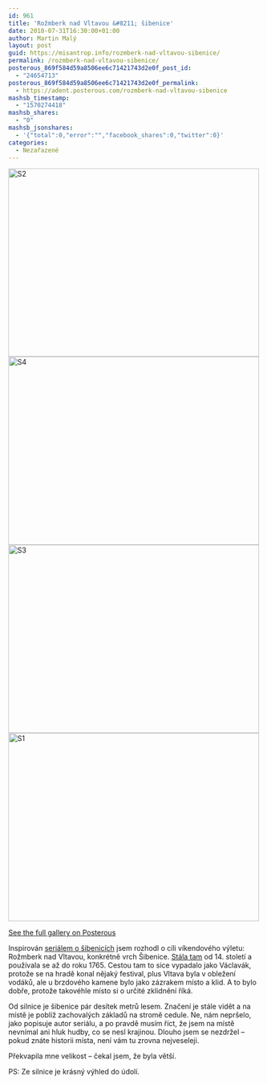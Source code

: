 ```yaml
---
id: 961
title: 'Rožmberk nad Vltavou &#8211; šibenice'
date: 2010-07-31T16:30:00+01:00
author: Martin Malý
layout: post
guid: https://misantrop.info/rozmberk-nad-vltavou-sibenice/
permalink: /rozmberk-nad-vltavou-sibenice/
posterous_869f584d59a8506ee6c71421743d2e0f_post_id:
  - "24654713"
posterous_869f584d59a8506ee6c71421743d2e0f_permalink:
  - https://adent.posterous.com/rozmberk-nad-vltavou-sibenice
mashsb_timestamp:
  - "1570274418"
mashsb_shares:
  - "0"
mashsb_jsonshares:
  - '{"total":0,"error":"","facebook_shares":0,"twitter":0}'
categories:
  - Nezařazené
---
```

<div class='p_embed p_image_embed'>
  <a href="https://misantrop.info/wp-content/uploads/2010/07/s2.jpg.scaled1000.jpg"><img alt="S2" height="375" src="https://misantrop.info/wp-content/uploads/2010/07/s2.jpg.scaled1000-500x375.jpg" width="500" /></a><br /> <a href="https://misantrop.info/wp-content/uploads/2010/07/s4.jpg.scaled1000.jpg"><img alt="S4" height="375" src="https://misantrop.info/wp-content/uploads/2010/07/s4.jpg.scaled1000-500x375.jpg" width="500" /></a><br /> <a href="https://misantrop.info/wp-content/uploads/2010/07/s3.jpg.scaled1000.jpg"><img alt="S3" height="375" src="https://misantrop.info/wp-content/uploads/2010/07/s3.jpg.scaled1000-500x375.jpg" width="500" /></a><br /> <a href="https://misantrop.info/wp-content/uploads/2010/07/s1.jpg.scaled1000.jpg"><img alt="S1" height="375" src="https://misantrop.info/wp-content/uploads/2010/07/s1.jpg.scaled1000-500x375.jpg" width="500" /></a></p> 
  
  <div class='p_see_full_gallery'>
    <a href="https://adent.posterous.com/rozmberk-nad-vltavou-sibenice">See the full gallery on Posterous</a>
  </div>
</div>

Inspirov&aacute;n [seri&aacute;lem o &scaron;ibenic&iacute;ch](https://twitter.com/adent/status/19894727348) jsem rozhodl o c&iacute;li v&iacute;kendov&eacute;ho v&yacute;letu: Rožmberk nad Vltavou, konkr&eacute;tně vrch &Scaron;ibenice. [St&aacute;la tam](https://www.moskyt.net/view.php?nazevclanku=nase-sibenice-10-rozmberk-nad-vltavou&cisloclanku=2008050002) od 14. stolet&iacute; a použ&iacute;vala se až do roku 1765. Cestou tam to sice vypadalo jako V&aacute;clav&aacute;k, protože se na hradě konal nějak&yacute; festival, plus Vltava byla v obležen&iacute; vod&aacute;ků, ale u brzdov&eacute;ho kamene bylo jako z&aacute;zrakem m&iacute;sto a klid. A to bylo dobře, protože takov&eacute;hle m&iacute;sto si o určit&eacute; zklidněn&iacute; ř&iacute;k&aacute;.

Od silnice je &scaron;ibenice p&aacute;r des&iacute;tek metrů lesem. Značen&iacute; je st&aacute;le vidět a na m&iacute;stě je pobl&iacute;ž zachoval&yacute;ch z&aacute;kladů na stromě cedule. Ne, n&aacute;m nepr&scaron;elo, jako popisuje autor seri&aacute;lu, a po pravdě mus&iacute;m ř&iacute;ct, že jsem na m&iacute;stě nevn&iacute;mal ani hluk hudby, co se nesl krajinou. Dlouho jsem se nezdržel &#8211; pokud zn&aacute;te historii m&iacute;sta, nen&iacute; v&aacute;m tu zrovna nejveseleji.

Překvapila mne velikost &#8211; čekal jsem, že byla vět&scaron;&iacute;.

PS: Ze silnice je kr&aacute;sn&yacute; v&yacute;hled do &uacute;dol&iacute;.